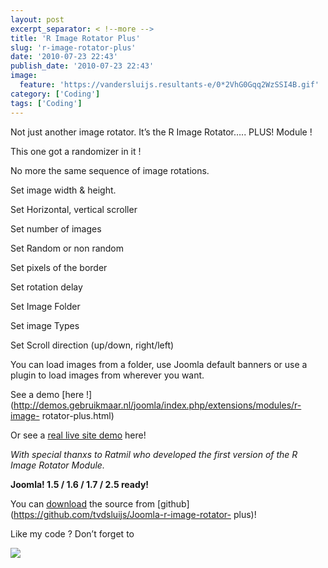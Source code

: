 ```yaml
---
layout: post
excerpt_separator: < !--more -->
title: 'R Image Rotator Plus'
slug: 'r-image-rotator-plus'
date: '2010-07-23 22:43'
publish_date: '2010-07-23 22:43'
image:
  feature: 'https://vandersluijs.resultants-e/0*2VhG0Gqq2WzSSI4B.gif'
category: ['Coding']
tags: ['Coding']
---
```

Not just another image rotator. It’s the R Image Rotator….. PLUS! Module !  
  
This one got a randomizer in it !  
  
No more the same sequence of image rotations.  
  
Set image width & height.  
  
Set Horizontal, vertical scroller  
  
Set number of images  
  
Set Random or non random  
  
Set pixels of the border  
  
Set rotation delay  
  
Set Image Folder  
  
Set image Types  
  
Set Scroll direction (up/down, right/left)  
  
  
You can load images from a folder, use Joomla default banners or use a plugin
to load images from wherever you want.  
  
See a demo [here
!](http://demos.gebruikmaar.nl/joomla/index.php/extensions/modules/r-image-
rotator-plus.html)  
  
Or see a [real live site demo](http://www.goesweb.net/) here!  
  
 _With special thanxs to Ratmil who developed the first version of the R Image
Rotator Module._  
  
 **Joomla! 1.5 / 1.6 / 1.7 / 2.5 ready!**  
  
You can [download](https://github.com/tvdsluijs/Joomla-r-image-rotator-plus)
the source from [github](https://github.com/tvdsluijs/Joomla-r-image-rotator-
plus)!  
  
Like my code ? Don’t forget to

![](https://vandersluijs.resultants-e/0*2VhG0Gqq2WzSSI4B.gif)

